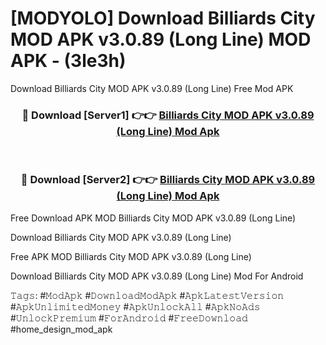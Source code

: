 # [MODYOLO] Download Billiards City MOD APK v3.0.89 (Long Line) MOD APK - (3le3h)
Download Billiards City MOD APK v3.0.89 (Long Line) Free Mod APK

<div align="center">
<h3>🔴 Download [Server1] 👉👉 <a href="https://apk-comot.site?title=Billiards_City_MOD_APK_v3.0.89_(Long_Line)">Billiards City MOD APK v3.0.89 (Long Line) Mod Apk</a></h3><br>

<h3>🔴 Download [Server2] 👉👉 <a href="https://apk-comot.site?title=Billiards_City_MOD_APK_v3.0.89_(Long_Line)">Billiards City MOD APK v3.0.89 (Long Line) Mod Apk</a></h3>
</div>


Free Download APK MOD Billiards City MOD APK v3.0.89 (Long Line)

Download Billiards City MOD APK v3.0.89 (Long Line) 

Free APK MOD Billiards City MOD APK v3.0.89 (Long Line) 

Download Billiards City MOD APK v3.0.89 (Long Line) Mod For Android

𝚃𝚊𝚐𝚜: #𝙼𝚘𝚍𝙰𝚙𝚔 #𝙳𝚘𝚠𝚗𝚕𝚘𝚊𝚍𝙼𝚘𝚍𝙰𝚙𝚔 #𝙰𝚙𝚔𝙻𝚊𝚝𝚎𝚜𝚝𝚅𝚎𝚛𝚜𝚒𝚘𝚗 #𝙰𝚙𝚔𝚄𝚗𝚕𝚒𝚖𝚒𝚝𝚎𝚍𝙼𝚘𝚗𝚎𝚢 #𝙰𝚙𝚔𝚄𝚗𝚕𝚘𝚌𝚔𝙰𝚕𝚕 #𝙰𝚙𝚔𝙽𝚘𝙰𝚍𝚜 #𝚄𝚗𝚕𝚘𝚌𝚔𝙿𝚛𝚎𝚖𝚒𝚞𝚖 #𝙵𝚘𝚛𝙰𝚗𝚍𝚛𝚘𝚒𝚍 #𝙵𝚛𝚎𝚎𝙳𝚘𝚠𝚗𝚕𝚘𝚊𝚍 #home_design_mod_apk